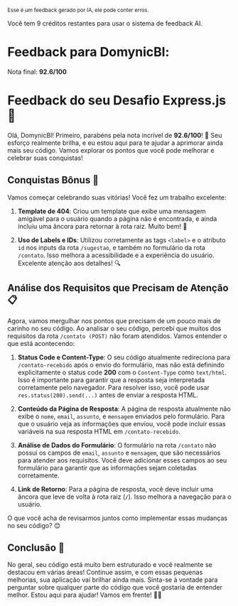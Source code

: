 <sup>Esse é um feedback gerado por IA, ele pode conter erros.</sup>

Você tem 9 créditos restantes para usar o sistema de feedback AI.

# Feedback para DomynicBl:

Nota final: **92.6/100**

# Feedback do seu Desafio Express.js 🚀

Olá, DomynicBl! Primeiro, parabéns pela nota incrível de **92.6/100**! 🎉 Seu esforço realmente brilha, e eu estou aqui para te ajudar a aprimorar ainda mais seu código. Vamos explorar os pontos que você pode melhorar e celebrar suas conquistas!

## Conquistas Bônus 🎊

Vamos começar celebrando suas vitórias! Você fez um trabalho excelente:

1. **Template de 404**: Criou um template que exibe uma mensagem amigável para o usuário quando a página não é encontrada, e ainda incluiu uma âncora para retornar à rota raiz. Muito bem! 👏
   
2. **Uso de Labels e IDs**: Utilizou corretamente as tags `<label>` e o atributo `id` nos inputs da rota `/sugestao`, e também no formulário da rota `/contato`. Isso melhora a acessibilidade e a experiência do usuário. Excelente atenção aos detalhes! 🔍

## Análise dos Requisitos que Precisam de Atenção 📋

Agora, vamos mergulhar nos pontos que precisam de um pouco mais de carinho no seu código. Ao analisar o seu código, percebi que muitos dos requisitos da rota `/contato (POST)` não foram atendidos. Vamos entender o que está acontecendo:

1. **Status Code e Content-Type**: O seu código atualmente redireciona para `/contato-recebido` após o envio do formulário, mas não está definindo explicitamente o status code **200** com o `Content-Type` como `text/html`. Isso é importante para garantir que a resposta seja interpretada corretamente pelo navegador. Para resolver isso, você pode usar `res.status(200).send(...)` antes de enviar a resposta HTML.

2. **Conteúdo da Página de Resposta**: A página de resposta atualmente não exibe o `nome`, `email`, `assunto`, e `mensagem` enviados pelo formulário. Para que o usuário veja as informações que enviou, você pode incluir essas variáveis na sua resposta HTML em `/contato-recebido`.

3. **Análise de Dados do Formulário**: O formulário na rota `/contato` não possui os campos de `email`, `assunto` e `mensagem`, que são necessários para atender aos requisitos. Você deve adicionar esses campos ao seu formulário para garantir que as informações sejam coletadas corretamente.

4. **Link de Retorno**: Para a página de resposta, você deve incluir uma âncora que leve de volta à rota raiz (`/`). Isso melhora a navegação para o usuário.

O que você acha de revisarmos juntos como implementar essas mudanças no seu código? 😊

## Conclusão 🌟

No geral, seu código está muito bem estruturado e você realmente se destacou em várias áreas! Continue assim, e com essas pequenas melhorias, sua aplicação vai brilhar ainda mais. Sinta-se à vontade para perguntar sobre qualquer parte do código que você gostaria de entender melhor. Estou aqui para ajudar! Vamos em frente! 🚀💡